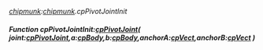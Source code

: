 _[chipmunk](../../modules/chipmunk/chipmunk-module.md):[chipmunk](../../modules/chipmunk/chipmunk-module.md).cpPivotJointInit_
##### Function cpPivotJointInit:[cpPivotJoint](../../modules/chipmunk/chipmunk-cppivotjoint.md)( joint:[cpPivotJoint](../../modules/chipmunk/chipmunk-cppivotjoint.md),a:[cpBody](../../modules/chipmunk/chipmunk-cpbody.md),b:[cpBody](../../modules/chipmunk/chipmunk-cpbody.md),anchorA:[cpVect](../../modules/chipmunk/chipmunk-cpvect.md),anchorB:[cpVect](../../modules/chipmunk/chipmunk-cpvect.md) )
